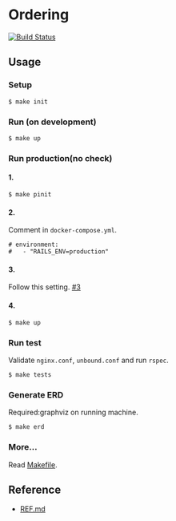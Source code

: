 # Ordering

[![Build Status](https://travis-ci.com/assly/Ordering-system.svg?token=psdNHptWTJtv9nkysqWZ&branch=master)](https://travis-ci.com/assly/Ordering-system)

## Usage

### Setup

```
$ make init
```

### Run (on development)

```
$ make up
```

### Run production(no check)

#### 1.

```
$ make pinit
```

#### 2.

Comment in `docker-compose.yml`.

```
# environment:
#   - "RAILS_ENV=production"
```

#### 3.

Follow this setting. [#3](https://github.com/assly/Ordering-system/issues/3#issuecomment-423792514)

#### 4.

```
$ make up
```

### Run test

Validate `nginx.conf`, `unbound.conf` and run `rspec`.

```
$ make tests
```

### Generate ERD

Required:graphviz on running machine.

```
$ make erd
```

### More...

Read [Makefile](Makefile).

## Reference

- [REF.md](REF.md)
